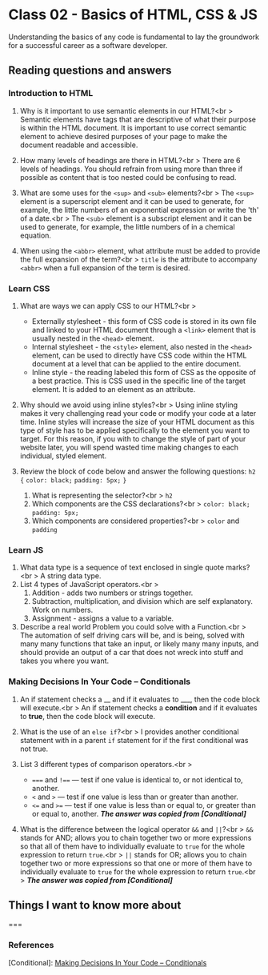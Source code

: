 # Class 02 - Basics of HTML, CSS & JS

Understanding the basics of any code is fundamental to lay the groundwork for a successful career as a software developer.

## Reading questions and answers

### Introduction to HTML

1. Why is it important to use semantic elements in our HTML?<br \>
Semantic elements have tags that are descriptive of what their purpose is within the HTML document. It is important to use correct semantic element to achieve desired purposes of your page to make the document readable and accessible.
2. How many levels of headings are there in HTML?<br \>
There are 6 levels of headings. You should refrain from using more than three if possible as content that is too nested could be confusing to read.
3. What are some uses for the `<sup>` and `<sub>` elements?<br \>
The `<sup>` element is a superscript element and it can be used to generate, for example, the little numbers of an exponential expression or write the 'th' of a date.<br \>
The `<sub>` element is a subscript element and it can be used to generate, for example, the little numbers of in a chemical equation.

4. When using the `<abbr>` element, what attribute must be added to provide the full expansion of the term?<br \>
`title` is the attribute to accompany `<abbr>` when a full expansion of the term is desired.

### Learn CSS

1. What are ways we can apply CSS to our HTML?<br \>
    * Externally stylesheet - this form of CSS code is stored in its own file and linked to your HTML document through a `<link>` element that is usually nested in the `<head>` element.
    * Internal stylesheet - the `<style>` element, also nested in the `<head>` element, can be used to directly have CSS code within the HTML document at a level that can be applied to the entire document.
    * Inline style - the reading labeled this form of CSS as the opposite of a best practice. This is CSS used in the specific line of the target element. It is added to an element as an attribute.

2. Why should we avoid using inline styles?<br \>
Using inline styling makes it very challenging read your code or modify your code at a later time. Inline styles will increase the size of your HTML document as this type of style has to be applied specifically to the element you want to target. For this reason, if you with to change the style of part of your website later, you will spend wasted time making changes to each individual, styled element.

3. Review the block of code below and answer the following questions:
    `h2 {`
     `color: black;`
     `padding: 5px;`
   `}`
    1. What is representing the selector?<br \>
        `h2`
    2. Which components are the CSS declarations?<br \>
        `color: black;`
        `padding: 5px;`
    3. Which components are considered properties?<br \>
        `color` and `padding`

### Learn JS

1. What data type is a sequence of text enclosed in single quote marks?<br \>
A string data type.
2. List 4 types of JavaScript operators.<br \>
    1. Addition - adds two numbers or strings together.
    2. Subtraction, multiplication, and division which are self explanatory. Work on numbers.
    3. Assignment - assigns a value to a variable.
3. Describe a real world Problem you could solve with a Function.<br \>
The automation of self driving cars will be, and is being, solved with many many functions that take an input, or likely many many inputs, and should provide an output of a car that does not wreck into stuff and takes you where you want.  

### Making Decisions In Your Code – Conditionals

1. An if statement checks a __ and if it evaluates to ___, then the code block will execute.<br \>
An if statement checks a **condition** and if it evaluates to **true**, then the code block will execute.

2. What is the use of an `else if`?<br \>
I provides another conditional statement with in a parent `if` statement for if the first conditional was not true.

3. List 3 different types of comparison operators.<br \>
    * `===` and `!==` — test if one value is identical to, or not identical to, another.
    * `<` and `>` — test if one value is less than or greater than another.
    * `<=` and `>=` — test if one value is less than or equal to, or greater than or equal to, another.
***The answer was copied from [Conditional]***

4. What is the difference between the logical operator `&&` and `||`?<br \>
`&&` stands for AND; allows you to chain together two or more expressions so that all of them have to individually evaluate to `true` for the whole expression to return `true`.<br \>
`||` stands for OR; allows you to chain together two or more expressions so that one or more of them have to individually evaluate to `true` for the whole expression to return `true`.<br \>
***The answer was copied from [Conditional]***

## Things I want to know more about

===

### References

[Conditional]: [Making Decisions In Your Code – Conditionals](https://developer.mozilla.org/en-US/docs/Learn/JavaScript/Building_blocks/conditionals)
